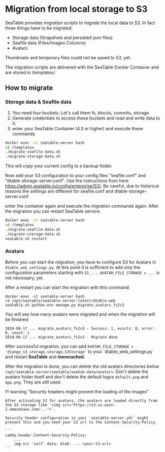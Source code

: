 # Migration from local storage to S3

SeaTable provides migration scripts to migrate the local data to S3. In fact three things have to be migrated:

- Storage data (Snapshots and persisted json files)
- Seafile data (Files/Images Columns)
- Avatars

Thumbnails and temporary files could not be saved to S3, yet.

The migration scripts are delivered with the SeaTable Docker Container and are stored in /templates/.

## How to migrate

### Storage data & Seafile data

<!-- md:version 4.3 -->
<!-- md:flag enterprise -->

1. You need four buckets: Let's call them fs, blocks, commits, storage.
2. Generate credentials to access these buckets and read and write data to it.
3. enter your SeaTable Container (4.3 or higher) and execute these commands

```bash
docker exec -it seatable-server bash
cd /templates
./migrate-seafile-data.sh
./migrate-storage-data.sh
```

This will copy your current config to a backup folder.

Now add your S3 configuration to your config files "seafile.conf" and "dtable-storage-server.conf". Use the instructions from here:
https://admin.seatable.io/config/enterprise/S3/. Be careful, due to historical reasons the settings are different for seafile.conf and dtable-storage-server.conf.

enter the container again and execute the migration commands again. After the migration you can restart SeaTable service.

```bash
docker exec -it seatable-server bash
cd /templates
./migrate-seafile-data.sh
./migrate-storage-data.sh
seatable.sh restart
```

### Avatars

<!-- md:version 4.4 -->
<!-- md:flag enterprise -->

Before you can start the migration, you have to configure S3 for Avatars in `dtable_web_settings.py`. At this point it is sufficient to add only the configuration parameters starting with `S3_...`.
`AVATAR_FILE_STORAGE = ...` is not necessary, yet.

After a restart you can start the migration with this command:

```
docker exec -it seatable-server bash
cd /opt/seatable/seatable-server-latest/dtable-web
seatable.sh python-env manage.py migrate_avatars_fs2s3
```

You will see how many avatars were migrated and when the migration will be finished:

```
2024-06-17 ... migrate_avatars_fs2s3 - Success: 1, exists: 0, error: 0, count: 1
2024-06-17 ... migrate_avatars_fs2s3 - Migrate done
```

After successful migration, you can add `AVATAR_FILE_STORAGE = 'django_s3_storage.storage.S3Storage'` to your `dtable_web_settings.py and restart **SeaTable** and **memcached**.

After the migration is done, you can delete the old avatars directories below `/opt/seatable-server/seatable/seahub-data/avatars`. Don't delete the avatars folder itself and don't delete the default logos `default.png` and `app.png`. They are still used.

!!! warning "Security headers might prevent the loading of the images"

    After activating S3 for avatars, the avatars are loaded directly from the S3 storage like `<img src="https://s3.us-east-2.amazonaws.com/...">`.

    Security header configuration in your `seatable-server.yml` might prevent this and you need your S3 url to the Content-Security-Policy.

    ```
    caddy.header.Content-Security-Policy:
        ...
        img-src 'self' data: blob: ... <your-S3-url>
    ```
